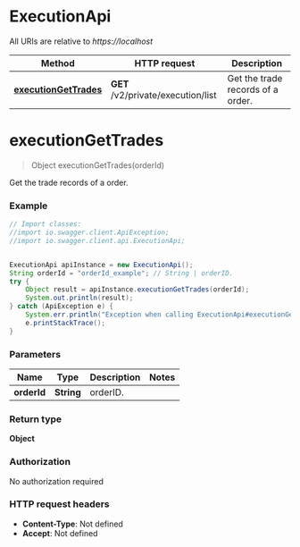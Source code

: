 # ExecutionApi

All URIs are relative to *https://localhost*

Method | HTTP request | Description
------------- | ------------- | -------------
[**executionGetTrades**](ExecutionApi.md#executionGetTrades) | **GET** /v2/private/execution/list | Get the trade records of a order.


<a name="executionGetTrades"></a>
# **executionGetTrades**
> Object executionGetTrades(orderId)

Get the trade records of a order.

### Example
```java
// Import classes:
//import io.swagger.client.ApiException;
//import io.swagger.client.api.ExecutionApi;


ExecutionApi apiInstance = new ExecutionApi();
String orderId = "orderId_example"; // String | orderID.
try {
    Object result = apiInstance.executionGetTrades(orderId);
    System.out.println(result);
} catch (ApiException e) {
    System.err.println("Exception when calling ExecutionApi#executionGetTrades");
    e.printStackTrace();
}
```

### Parameters

Name | Type | Description  | Notes
------------- | ------------- | ------------- | -------------
 **orderId** | **String**| orderID. |

### Return type

**Object**

### Authorization

No authorization required

### HTTP request headers

 - **Content-Type**: Not defined
 - **Accept**: Not defined


